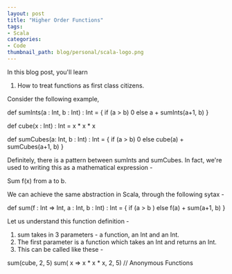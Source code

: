 ```yaml
---
layout: post
title: "Higher Order Functions"
tags:
- Scala
categories:
- Code
thumbnail_path: blog/personal/scala-logo.png
---
```


In this blog post, you'll learn 

1. How to treat functions as first class citizens.

Consider the following example, 

def sumInts(a : Int, b : Int) : Int = {
	if (a > b) 0 else a + sumInts(a+1, b)
}

def cube(x : Int) : Int = x * x * x

def sumCubes(a: Int, b : Int) : Int = {
	if (a > b) 0 else cube(a) + sumCubes(a+1, b)
}

Definitely, there is a pattern between sumInts and sumCubes. In fact, we're used to writing this as a mathematical expression - 

Sum f(x) from a to b.

We can achieve the same abstraction in Scala, through the following sytax - 

def sum(f : Int => Int, a : Int, b : Int) : Int = {
	if (a > b ) else f(a) + sum(a+1, b)
}

Let us understand this function definition - 

1. sum takes in 3 parameters - a function, an Int and an Int.
2. The first parameter is a function which takes an Int and returns an Int.
3. This can be called like these - 

sum(cube, 2, 5)	
sum( x => x * x * x, 2, 5)		// Anonymous Functions